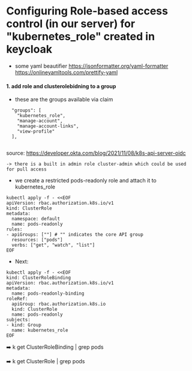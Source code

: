 # Configuring Role-based access control (in our server) for "kubernetes_role" created in keycloak 


- some yaml beautifier
	https://jsonformatter.org/yaml-formatter
	https://onlineyamltools.com/prettify-yaml


#### 1. add role and clusterolebidning to a group

- these are the groups available via claim
```
  "groups": [
    "kubernetes_role",
    "manage-account",
    "manage-account-links",
    "view-profile"
  ],
  
```
source: https://developer.okta.com/blog/2021/11/08/k8s-api-server-oidc

	-> there is a built in admin role cluster-admin which could be used for pull access

- we create a restricted pods-readonly role and attach it to kubernetes_role

```
kubectl apply -f - <<EOF
apiVersion: rbac.authorization.k8s.io/v1
kind: ClusterRole
metadata:
  namespace: default
  name: pods-readonly
rules:
- apiGroups: [""] # "" indicates the core API group
  resources: ["pods"]
  verbs: ["get", "watch", "list"]
EOF
```

- Next:

```			 
kubectl apply -f - <<EOF
kind: ClusterRoleBinding
apiVersion: rbac.authorization.k8s.io/v1
metadata:
  name: pods-readonly-binding
roleRef:
  apiGroup: rbac.authorization.k8s.io
  kind: ClusterRole
  name: pods-readonly
subjects:
- kind: Group
  name: kubernetes_role
EOF
```
			
:arrow_right: k get ClusterRoleBinding | grep pods

:arrow_right: k get ClusterRole | grep pods


